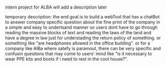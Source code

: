 intern project for ALBA
will add a description later

temporary description:
  the end goal is to build a webTool that has a chatBot to answer company specific question about the fine print of the company in a simple and easy to undertsand manner so users dont have to go through reading the massive blocks of text and reading the laws of the land and have a degree in law just for understading the return policy of something. or something like "are headphones allowed in the office building". or for a company like AlBa where satefy is paramout, there can be very specific and confusin  quesitons that may come to users' mind like "is it necessary to wear PPE kits and boots if i need to rest in the cool house?".
